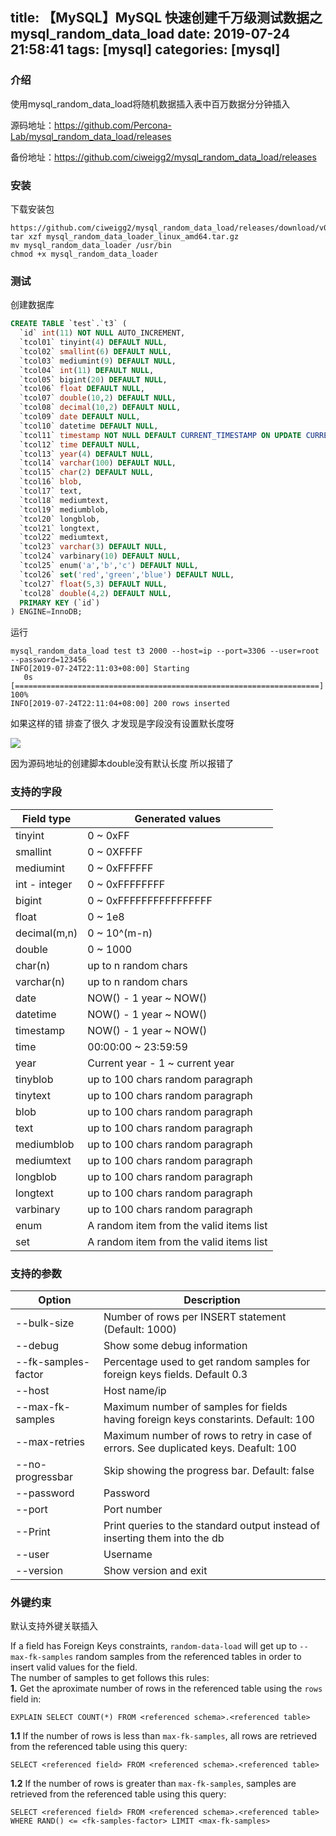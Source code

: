 title: 【MySQL】MySQL 快速创建千万级测试数据之mysql_random_data_load
date: 2019-07-24 21:58:41
tags: [mysql]
categories: [mysql]
---
### 介绍

使用mysql_random_data_load将随机数据插入表中百万数据分分钟插入

<!--more-->

源码地址：https://github.com/Percona-Lab/mysql_random_data_load/releases

备份地址：https://github.com/ciweigg2/mysql_random_data_load/releases

### 安装

下载安装包

```
https://github.com/ciweigg2/mysql_random_data_load/releases/download/v0.1.10/mysql_random_data_load_linux_amd64.tar.gz
tar xzf mysql_random_data_loader_linux_amd64.tar.gz
mv mysql_random_data_loader /usr/bin
chmod +x mysql_random_data_loader
```

### 测试

创建数据库

```sql
CREATE TABLE `test`.`t3` (
  `id` int(11) NOT NULL AUTO_INCREMENT,
  `tcol01` tinyint(4) DEFAULT NULL,
  `tcol02` smallint(6) DEFAULT NULL,
  `tcol03` mediumint(9) DEFAULT NULL,
  `tcol04` int(11) DEFAULT NULL,
  `tcol05` bigint(20) DEFAULT NULL,
  `tcol06` float DEFAULT NULL,
  `tcol07` double(10,2) DEFAULT NULL,
  `tcol08` decimal(10,2) DEFAULT NULL,
  `tcol09` date DEFAULT NULL,
  `tcol10` datetime DEFAULT NULL,
  `tcol11` timestamp NOT NULL DEFAULT CURRENT_TIMESTAMP ON UPDATE CURRENT_TIMESTAMP,
  `tcol12` time DEFAULT NULL,
  `tcol13` year(4) DEFAULT NULL,
  `tcol14` varchar(100) DEFAULT NULL,
  `tcol15` char(2) DEFAULT NULL,
  `tcol16` blob,
  `tcol17` text,
  `tcol18` mediumtext,
  `tcol19` mediumblob,
  `tcol20` longblob,
  `tcol21` longtext,
  `tcol22` mediumtext,
  `tcol23` varchar(3) DEFAULT NULL,
  `tcol24` varbinary(10) DEFAULT NULL,
  `tcol25` enum('a','b','c') DEFAULT NULL,
  `tcol26` set('red','green','blue') DEFAULT NULL,
  `tcol27` float(5,3) DEFAULT NULL,
  `tcol28` double(4,2) DEFAULT NULL,
  PRIMARY KEY (`id`)
) ENGINE=InnoDB;
```

运行

```
mysql_random_data_load test t3 2000 --host=ip --port=3306 --user=root --password=123456
INFO[2019-07-24T22:11:03+08:00] Starting                                     
   0s [====================================================================] 100%
INFO[2019-07-24T22:11:04+08:00] 200 rows inserted 
```

如果这样的错 排查了很久 才发现是字段没有设置默长度呀

![](/images/20190724220025.png)

因为源码地址的创建脚本double没有默认长度 所以报错了

### 支持的字段

|Field type|Generated values|
|----------|----------------|
|tinyint|0 ~ 0xFF|
|smallint|0 ~ 0XFFFF|
|mediumint|0 ~ 0xFFFFFF|
|int - integer|0 ~ 0xFFFFFFFF|
|bigint|0 ~ 0xFFFFFFFFFFFFFFFF|
|float|0 ~ 1e8|
|decimal(m,n)|0 ~ 10^(m-n)|
|double|0 ~ 1000|
|char(n)|up to n random chars|
|varchar(n)|up to n random chars|
|date|NOW() - 1 year ~ NOW()|
|datetime|NOW() - 1 year ~ NOW()|
|timestamp|NOW() - 1 year ~ NOW()|
|time|00:00:00 ~ 23:59:59|
|year|Current year - 1 ~ current year|
|tinyblob|up to 100 chars random paragraph|
|tinytext|up to 100 chars random paragraph|
|blob|up to 100 chars random paragraph|
|text|up to 100 chars random paragraph|
|mediumblob|up to 100 chars random paragraph|
|mediumtext|up to 100 chars random paragraph|
|longblob|up to 100 chars random paragraph|
|longtext|up to 100 chars random paragraph|
|varbinary|up to 100 chars random paragraph|
|enum|A random item from the valid items list|
|set|A random item from the valid items list|

### 支持的参数

|Option|Description|
|------|-----------|
|--bulk-size|Number of rows per INSERT statement (Default: 1000)|
|--debug|Show some debug information|
|--fk-samples-factor|Percentage used to get random samples for foreign keys fields. Default 0.3|
|--host|Host name/ip|
|--max-fk-samples|Maximum number of samples for fields having foreign keys constarints. Default: 100|
|--max-retries|Maximum number of rows to retry in case of errors. See duplicated keys. Deafult: 100|
|--no-progressbar|Skip showing the progress bar. Default: false|
|--password|Password|
|--port|Port number|
|--Print|Print queries to the standard output instead of inserting them into the db|
|--user|Username|
|--version|Show version and exit|

### 外键约束

默认支持外键关联插入

If a field has Foreign Keys constraints, `random-data-load` will get up to `--max-fk-samples` random samples from the referenced tables in order to insert valid values for the field.  
The number of samples to get follows this rules:  
**1.** Get the aproximate number of rows in the referenced table using the `rows` field in:  
```
EXPLAIN SELECT COUNT(*) FROM <referenced schema>.<referenced table>
```
**1.1** If the number of rows is less than `max-fk-samples`, all rows are retrieved from the referenced table using this query: 
```
SELECT <referenced field> FROM <referenced schema>.<referenced table>
```
**1.2** If the number of rows is greater than `max-fk-samples`, samples are retrieved from the referenced table using this query:  
```
SELECT <referenced field> FROM <referenced schema>.<referenced table> WHERE RAND() <= <fk-samples-factor> LIMIT <max-fk-samples>
```